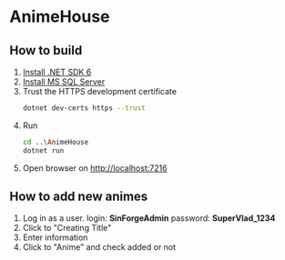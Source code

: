 # AnimeHouse

## How to build

1. [Install .NET SDK 6](https://dotnet.microsoft.com/en-us/download)
2. [Install MS SQL Server](https://info.microsoft.com/ww-landing-sql-server-2019.html?lcid=ru)
3. Trust the HTTPS development certificate
    ```bash
    dotnet dev-certs https --trust
    ```
4. Run
    ```bash
    cd ..\AnimeHouse
    dotnet run
    ```
5. Open browser on [http://localhost:7216](http://localhost:7216)
## How to add new animes
1. Log in as a user. login: **SinForgeAdmin**  password: **SuperVlad_1234**
2. Click to "Creating Title"
3. Enter information
4. Click to "Anime" and check added or not
